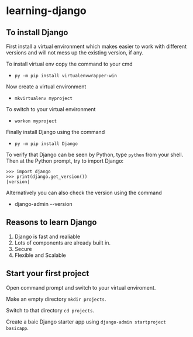 # learning-django

## To install Django

First install a virtual environment which makes easier to work with different versions and will not mess up the existing version, if any.

To install virtual env copy the command to your cmd
- `py -m pip install virtualenvwrapper-win`

Now create a virtual environment
- `mkvirtualenv myproject`

To switch to your virtual environment
- `workon myproject`

Finally install Django using the command
- `py -m pip install Django`

To verify that Django can be seen by Python, type ``python`` from your shell.
  Then at the Python prompt, try to import Django:

    >>> import django
    >>> print(django.get_version())
    |version|

Alternatively you can also check the version using the command
- django-admin --version

## Reasons to learn Django

1. Django is fast and realiable
2. Lots of components are already built in. 
3. Secure
4. Flexible and Scalable

## Start your first project

Open command prompt and switch to your virtual enviroment.

Make an empty directory `mkdir projects`.

Switch to that directory `cd projects`.

Create a baic Django starter app using `django-admin startproject basicapp`.



